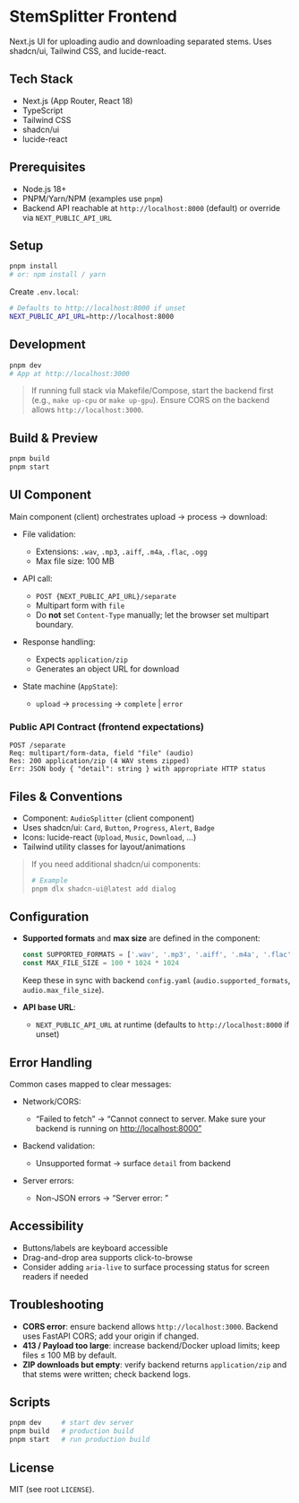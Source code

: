 # StemSplitter Frontend

Next.js UI for uploading audio and downloading separated stems. Uses shadcn/ui, Tailwind CSS, and lucide-react.

## Tech Stack

* Next.js (App Router, React 18)
* TypeScript
* Tailwind CSS
* shadcn/ui
* lucide-react

## Prerequisites

* Node.js 18+
* PNPM/Yarn/NPM (examples use `pnpm`)
* Backend API reachable at `http://localhost:8000` (default) or override via `NEXT_PUBLIC_API_URL`

## Setup

```bash
pnpm install
# or: npm install / yarn
```

Create `.env.local`:

```bash
# Defaults to http://localhost:8000 if unset
NEXT_PUBLIC_API_URL=http://localhost:8000
```

## Development

```bash
pnpm dev
# App at http://localhost:3000
```

> If running full stack via Makefile/Compose, start the backend first (e.g., `make up-cpu` or `make up-gpu`). Ensure CORS on the backend allows `http://localhost:3000`.

## Build & Preview

```bash
pnpm build
pnpm start
```

## UI Component

Main component (client) orchestrates upload → process → download:

* File validation:

  * Extensions: `.wav`, `.mp3`, `.aiff`, `.m4a`, `.flac`, `.ogg`
  * Max file size: 100 MB
* API call:

  * `POST {NEXT_PUBLIC_API_URL}/separate`
  * Multipart form with `file`
  * Do **not** set `Content-Type` manually; let the browser set multipart boundary.
* Response handling:

  * Expects `application/zip`
  * Generates an object URL for download
* State machine (`AppState`):

  * `upload` → `processing` → `complete` | `error`

### Public API Contract (frontend expectations)

```
POST /separate
Req: multipart/form-data, field "file" (audio)
Res: 200 application/zip (4 WAV stems zipped)
Err: JSON body { "detail": string } with appropriate HTTP status
```

## Files & Conventions

* Component: `AudioSplitter` (client component)
* Uses shadcn/ui: `Card`, `Button`, `Progress`, `Alert`, `Badge`
* Icons: lucide-react (`Upload`, `Music`, `Download`, …)
* Tailwind utility classes for layout/animations

> If you need additional shadcn/ui components:
>
> ```bash
> # Example
> pnpm dlx shadcn-ui@latest add dialog
> ```

## Configuration

* **Supported formats** and **max size** are defined in the component:

  ```ts
  const SUPPORTED_FORMATS = ['.wav', '.mp3', '.aiff', '.m4a', '.flac', '.ogg']
  const MAX_FILE_SIZE = 100 * 1024 * 1024
  ```

  Keep these in sync with backend `config.yaml` (`audio.supported_formats`, `audio.max_file_size`).

* **API base URL**:

  * `NEXT_PUBLIC_API_URL` at runtime (defaults to `http://localhost:8000` if unset)

## Error Handling

Common cases mapped to clear messages:

* Network/CORS:

  * “Failed to fetch” → “Cannot connect to server. Make sure your backend is running on [http://localhost:8000”](http://localhost:8000”)
* Backend validation:

  * Unsupported format → surface `detail` from backend
* Server errors:

  * Non-JSON errors → “Server error: <status> <statusText>”

## Accessibility

* Buttons/labels are keyboard accessible
* Drag-and-drop area supports click-to-browse
* Consider adding `aria-live` to surface processing status for screen readers if needed

## Troubleshooting

* **CORS error**: ensure backend allows `http://localhost:3000`. Backend uses FastAPI CORS; add your origin if changed.
* **413 / Payload too large**: increase backend/Docker upload limits; keep files ≤ 100 MB by default.
* **ZIP downloads but empty**: verify backend returns `application/zip` and that stems were written; check backend logs.

## Scripts

```bash
pnpm dev     # start dev server
pnpm build   # production build
pnpm start   # run production build
```

## License

MIT (see root `LICENSE`).
